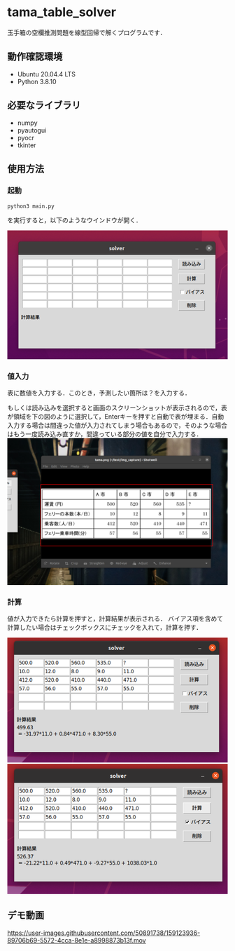 # tama_table_solver
玉手箱の空欄推測問題を線型回帰で解くプログラムです．

## 動作確認環境
- Ubuntu 20.04.4 LTS
- Python 3.8.10

## 必要なライブラリ
- numpy
- pyautogui
- pyocr
- tkinter

## 使用方法
### 起動
```
python3 main.py
```
を実行すると，以下のようなウインドウが開く．

<img width="600" src="img/gui.png">

### 値入力
表に数値を入力する．このとき，予測したい箇所は？を入力する．

もしくは読み込みを選択すると画面のスクリーンショットが表示されるので，表が領域を下の図のように選択して，Enterキーを押すと自動で表が埋まる．自動入力する場合は間違った値が入力されてしまう場合もあるので，そのような場合はもう一度読み込み直すか，間違っている部分の値を自分で入力する．
<img width="600" src="img/select.png">

### 計算
値が入力できたら計算を押すと，計算結果が表示される．
バイアス項を含めて計算したい場合はチェックボックスにチェックを入れて，計算を押す．

<img width="600" src="img/result.png"><img width="600" src="img/result2.png">

## デモ動画
https://user-images.githubusercontent.com/50891738/159123936-89706b69-5572-4cca-8e1e-a8998873b13f.mov
